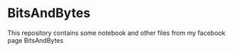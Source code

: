 # BitsAndBytes
This repository contains some notebook and other files from my facebook page BitsAndBytes
